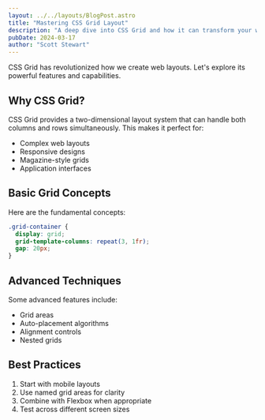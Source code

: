 ```yaml
---
layout: ../../layouts/BlogPost.astro
title: "Mastering CSS Grid Layout"
description: "A deep dive into CSS Grid and how it can transform your web layouts"
pubDate: 2024-03-17
author: "Scott Stewart"
---
```


CSS Grid has revolutionized how we create web layouts. Let's explore its powerful features and capabilities.

## Why CSS Grid?

CSS Grid provides a two-dimensional layout system that can handle both columns and rows simultaneously. This makes it perfect for:

- Complex web layouts
- Responsive designs
- Magazine-style grids
- Application interfaces

## Basic Grid Concepts

Here are the fundamental concepts:

```css
.grid-container {
  display: grid;
  grid-template-columns: repeat(3, 1fr);
  gap: 20px;
}
```

## Advanced Techniques

Some advanced features include:

- Grid areas
- Auto-placement algorithms
- Alignment controls
- Nested grids

## Best Practices

1. Start with mobile layouts
2. Use named grid areas for clarity
3. Combine with Flexbox when appropriate
4. Test across different screen sizes
